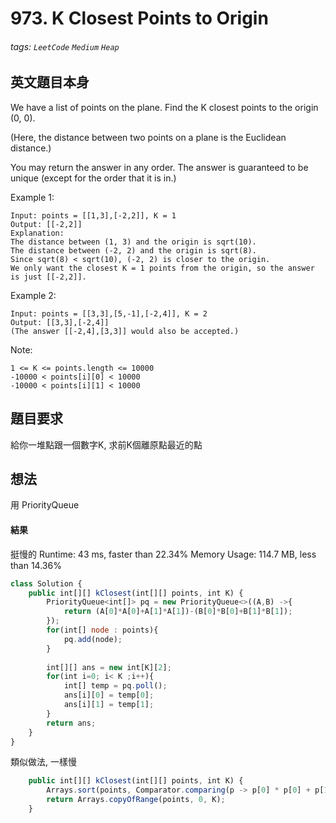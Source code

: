 # 973. K Closest Points to Origin
###### tags: `LeetCode` `Medium` `Heap`

## 英文題目本身
We have a list of points on the plane.  Find the K closest points to the origin (0, 0).

(Here, the distance between two points on a plane is the Euclidean distance.)

You may return the answer in any order.  The answer is guaranteed to be unique (except for the order that it is in.)


Example 1:
```
Input: points = [[1,3],[-2,2]], K = 1
Output: [[-2,2]]
Explanation: 
The distance between (1, 3) and the origin is sqrt(10).
The distance between (-2, 2) and the origin is sqrt(8).
Since sqrt(8) < sqrt(10), (-2, 2) is closer to the origin.
We only want the closest K = 1 points from the origin, so the answer is just [[-2,2]].
```
Example 2:
```
Input: points = [[3,3],[5,-1],[-2,4]], K = 2
Output: [[3,3],[-2,4]]
(The answer [[-2,4],[3,3]] would also be accepted.)
 ```

Note:
```
1 <= K <= points.length <= 10000
-10000 < points[i][0] < 10000
-10000 < points[i][1] < 10000
```
## 題目要求
給你一堆點跟一個數字K, 求前K個離原點最近的點
## 想法
用 PriorityQueue
#### 結果
挺慢的
Runtime: 43 ms, faster than 22.34% 
Memory Usage: 114.7 MB, less than 14.36% 
```javascript
class Solution {
    public int[][] kClosest(int[][] points, int K) {
        PriorityQueue<int[]> pq = new PriorityQueue<>((A,B) ->{
            return (A[0]*A[0]+A[1]*A[1])-(B[0]*B[0]+B[1]*B[1]);
        });
        for(int[] node : points){
            pq.add(node);
        }
        
        int[][] ans = new int[K][2];
        for(int i=0; i< K ;i++){
            int[] temp = pq.poll();
            ans[i][0] = temp[0];
            ans[i][1] = temp[1];
        }
        return ans;
    }
}
```
類似做法, 一樣慢
```javascript
    public int[][] kClosest(int[][] points, int K) {
        Arrays.sort(points, Comparator.comparing(p -> p[0] * p[0] + p[1] * p[1]));
        return Arrays.copyOfRange(points, 0, K);
    }
```

